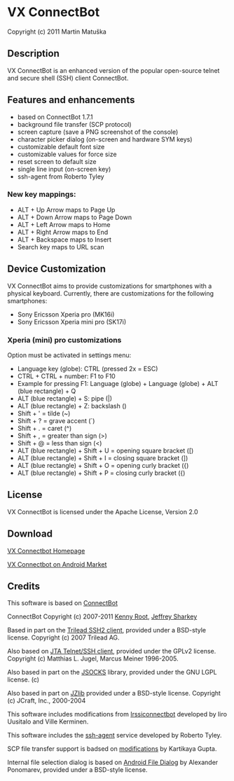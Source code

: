 ﻿VX ConnectBot
=========

Copyright (c) 2011 Martin Matuška <martin at matuska dot vx dot sk>

## Description

VX ConnectBot is an enhanced version of the popular open-source telnet and secure shell (SSH) client ConnectBot.

## Features and enhancements

 - based on ConnectBot 1.7.1
 - background file transfer (SCP protocol)
 - screen capture (save a PNG screenshot of the console)
 - character picker dialog (on-screen and hardware SYM keys)
 - customizable default font size
 - customizable values for force size
 - reset screen to default size
 - single line input (on-screen key)
 - ssh-agent from Roberto Tyley
  
### New key mappings:

 - ALT + Up Arrow maps to Page Up
 - ALT + Down Arrow maps to Page Down
 - ALT + Left Arrow maps to Home
 - ALT + Right Arrow maps to End
 - ALT + Backspace maps to Insert
 - Search key maps to URL scan

## Device Customization

VX ConnectBot aims to provide customizations for smartphones with a physical keyboard.
Currently, there are customizations for the following smartphones:

 - Sony Ericsson Xperia pro (MK16i)
 - Sony Ericsson Xperia mini pro (SK17i)

### Xperia (mini) pro customizations 

Option must be activated in settings menu:

 - Language key (globe): CTRL (pressed 2x = ESC)
 - CTRL + CTRL + number: F1 to F10
 - Example for pressing F1: Language (globe) + Language (globe) + ALT (blue rectangle) + Q 
 - ALT (blue rectangle) + S: pipe (|)
 - ALT (blue rectangle) + Z: backslash (\)
 - Shift + ' = tilde (~)
 - Shift + ? = grave accent (`)
 - Shift + . = caret (^)
 - Shift + , = greater than sign (>)
 - Shift + @ = less than sign (<)
 - ALT (blue rectangle) + Shift + U = opening square bracket ([)
 - ALT (blue rectangle) + Shift + I = closing square bracket (])
 - ALT (blue rectangle) + Shift + O = opening curly bracket ({)
 - ALT (blue rectangle) + Shift + P = closing curly bracket ({)

## License

VX ConnectBot is licensed under the Apache License, Version 2.0

## Download

[VX Connectbot Homepage](http://connectbot.vx.sk)

[VX Connectbot on Android Market](https://market.android.com/details?id=sk.vx.connectbot)

## Credits

This software is based on [ConnectBot](http://code.google.com/p/connectbot/)

ConnectBot Copyright (c) 2007-2011 [Kenny Root](http://the-b.org), [Jeffrey Sharkey](http://jsharkey.org)

Based in part on the [Trilead SSH2 client](http://www.trilead.com), provided under a BSD-style license.  Copyright (c) 2007 Trilead AG.

Also based on [JTA Telnet/SSH client](http://www.javassh.org), provided under the GPLv2 license. Copyright (c) Matthias L. Jugel, Marcus Meiner 1996-2005.

Also based in part on the [JSOCKS](http://jsocks.sourceforge.net) library, provided under the GNU LGPL license. (c) 

Also based in part on [JZlib](http://www.jcraft.com) provided under a BSD-style license. Copyright (c) JCraft, Inc., 2000-2004

This software includes modifications from [Irssiconnectbot](https://github.com/irssiconnectbot/irssiconnectbot) developed by Iiro Uusitalo and Ville Kerminen.

This software includes the [ssh-agent](https://github.com/rtyley) service developed by Roberto Tyley.

SCP file transfer support is badsed on [modifications](https://github.com/staktrace/connectbot/commits/filetransfer) by Kartikaya Gupta.

Internal file selection dialog is based on [Android File Dialog](http://code.google.com/p/android-file-dialog/) by Alexander Ponomarev, provided under a BSD-style license.